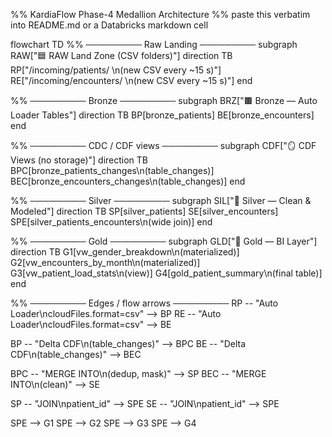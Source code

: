 %% KardiaFlow Phase-4 Medallion Architecture
%% paste this verbatim into README.md or a Databricks markdown cell

flowchart TD
  %% ───────── Raw Landing ─────────
  subgraph RAW["🟦 RAW Land Zone (CSV folders)"]
    direction TB
    RP["/incoming/patients/ \n(new CSV every ~15 s)"]
    RE["/incoming/encounters/ \n(new CSV every ~15 s)"]
  end

  %% ───────── Bronze ─────────
  subgraph BRZ["🟫 Bronze — Auto Loader Tables"]
    direction TB
    BP[bronze_patients]
    BE[bronze_encounters]
  end

  %% ───────── CDC / CDF views ─────────
  subgraph CDF["🪞 CDF Views (no storage)"]
    direction TB
    BPC[bronze_patients_changes\n(table_changes)]
    BEC[bronze_encounters_changes\n(table_changes)]
  end

  %% ───────── Silver ─────────
  subgraph SIL["🥈 Silver — Clean & Modeled"]
    direction TB
    SP[silver_patients]
    SE[silver_encounters]
    SPE[silver_patients_encounters\n(wide join)]
  end

  %% ───────── Gold ─────────
  subgraph GLD["🥇 Gold — BI Layer"]
    direction TB
    G1[vw_gender_breakdown\n(materialized)]
    G2[vw_encounters_by_month\n(materialized)]
    G3[vw_patient_load_stats\n(view)]
    G4[gold_patient_summary\n(final table)]
  end

  %% ───────── Edges / flow arrows ─────────
  RP -- "Auto Loader\ncloudFiles.format=csv" --> BP
  RE -- "Auto Loader\ncloudFiles.format=csv" --> BE

  BP -- "Delta CDF\n(table_changes)" --> BPC
  BE -- "Delta CDF\n(table_changes)" --> BEC

  BPC -- "MERGE INTO\n(dedup, mask)" --> SP
  BEC -- "MERGE INTO\n(clean)" --> SE

  SP -- "JOIN\npatient_id" --> SPE
  SE -- "JOIN\npatient_id" --> SPE

  SPE --> G1
  SPE --> G2
  SPE --> G3
  SPE --> G4
